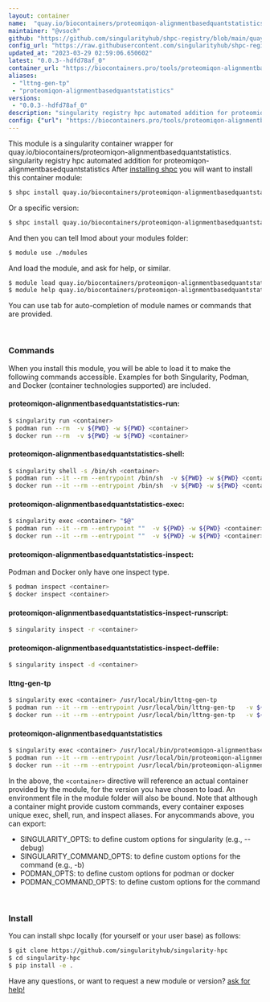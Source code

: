 ```yaml
---
layout: container
name:  "quay.io/biocontainers/proteomiqon-alignmentbasedquantstatistics"
maintainer: "@vsoch"
github: "https://github.com/singularityhub/shpc-registry/blob/main/quay.io/biocontainers/proteomiqon-alignmentbasedquantstatistics/container.yaml"
config_url: "https://raw.githubusercontent.com/singularityhub/shpc-registry/main/quay.io/biocontainers/proteomiqon-alignmentbasedquantstatistics/container.yaml"
updated_at: "2023-03-29 02:59:06.650602"
latest: "0.0.3--hdfd78af_0"
container_url: "https://biocontainers.pro/tools/proteomiqon-alignmentbasedquantstatistics"
aliases:
 - "lttng-gen-tp"
 - "proteomiqon-alignmentbasedquantstatistics"
versions:
 - "0.0.3--hdfd78af_0"
description: "singularity registry hpc automated addition for proteomiqon-alignmentbasedquantstatistics"
config: {"url": "https://biocontainers.pro/tools/proteomiqon-alignmentbasedquantstatistics", "maintainer": "@vsoch", "description": "singularity registry hpc automated addition for proteomiqon-alignmentbasedquantstatistics", "latest": {"0.0.3--hdfd78af_0": "sha256:b5aabd129f44ec177e2af0128989766785fad5405d399cd3fb89349628240fa1"}, "tags": {"0.0.3--hdfd78af_0": "sha256:b5aabd129f44ec177e2af0128989766785fad5405d399cd3fb89349628240fa1"}, "docker": "quay.io/biocontainers/proteomiqon-alignmentbasedquantstatistics", "aliases": {"lttng-gen-tp": "/usr/local/bin/lttng-gen-tp", "proteomiqon-alignmentbasedquantstatistics": "/usr/local/bin/proteomiqon-alignmentbasedquantstatistics"}}
---
```


This module is a singularity container wrapper for quay.io/biocontainers/proteomiqon-alignmentbasedquantstatistics.
singularity registry hpc automated addition for proteomiqon-alignmentbasedquantstatistics
After [installing shpc](#install) you will want to install this container module:


```bash
$ shpc install quay.io/biocontainers/proteomiqon-alignmentbasedquantstatistics
```

Or a specific version:

```bash
$ shpc install quay.io/biocontainers/proteomiqon-alignmentbasedquantstatistics:0.0.3--hdfd78af_0
```

And then you can tell lmod about your modules folder:

```bash
$ module use ./modules
```

And load the module, and ask for help, or similar.

```bash
$ module load quay.io/biocontainers/proteomiqon-alignmentbasedquantstatistics/0.0.3--hdfd78af_0
$ module help quay.io/biocontainers/proteomiqon-alignmentbasedquantstatistics/0.0.3--hdfd78af_0
```

You can use tab for auto-completion of module names or commands that are provided.

<br>

### Commands

When you install this module, you will be able to load it to make the following commands accessible.
Examples for both Singularity, Podman, and Docker (container technologies supported) are included.

#### proteomiqon-alignmentbasedquantstatistics-run:

```bash
$ singularity run <container>
$ podman run --rm  -v ${PWD} -w ${PWD} <container>
$ docker run --rm  -v ${PWD} -w ${PWD} <container>
```

#### proteomiqon-alignmentbasedquantstatistics-shell:

```bash
$ singularity shell -s /bin/sh <container>
$ podman run --it --rm --entrypoint /bin/sh  -v ${PWD} -w ${PWD} <container>
$ docker run --it --rm --entrypoint /bin/sh  -v ${PWD} -w ${PWD} <container>
```

#### proteomiqon-alignmentbasedquantstatistics-exec:

```bash
$ singularity exec <container> "$@"
$ podman run --it --rm --entrypoint ""  -v ${PWD} -w ${PWD} <container> "$@"
$ docker run --it --rm --entrypoint ""  -v ${PWD} -w ${PWD} <container> "$@"
```

#### proteomiqon-alignmentbasedquantstatistics-inspect:

Podman and Docker only have one inspect type.

```bash
$ podman inspect <container>
$ docker inspect <container>
```

#### proteomiqon-alignmentbasedquantstatistics-inspect-runscript:

```bash
$ singularity inspect -r <container>
```

#### proteomiqon-alignmentbasedquantstatistics-inspect-deffile:

```bash
$ singularity inspect -d <container>
```


#### lttng-gen-tp

```bash
$ singularity exec <container> /usr/local/bin/lttng-gen-tp
$ podman run --it --rm --entrypoint /usr/local/bin/lttng-gen-tp   -v ${PWD} -w ${PWD} <container> -c " $@"
$ docker run --it --rm --entrypoint /usr/local/bin/lttng-gen-tp   -v ${PWD} -w ${PWD} <container> -c " $@"
```


#### proteomiqon-alignmentbasedquantstatistics

```bash
$ singularity exec <container> /usr/local/bin/proteomiqon-alignmentbasedquantstatistics
$ podman run --it --rm --entrypoint /usr/local/bin/proteomiqon-alignmentbasedquantstatistics   -v ${PWD} -w ${PWD} <container> -c " $@"
$ docker run --it --rm --entrypoint /usr/local/bin/proteomiqon-alignmentbasedquantstatistics   -v ${PWD} -w ${PWD} <container> -c " $@"
```



In the above, the `<container>` directive will reference an actual container provided
by the module, for the version you have chosen to load. An environment file in the
module folder will also be bound. Note that although a container
might provide custom commands, every container exposes unique exec, shell, run, and
inspect aliases. For anycommands above, you can export:

 - SINGULARITY_OPTS: to define custom options for singularity (e.g., --debug)
 - SINGULARITY_COMMAND_OPTS: to define custom options for the command (e.g., -b)
 - PODMAN_OPTS: to define custom options for podman or docker
 - PODMAN_COMMAND_OPTS: to define custom options for the command

<br>

### Install

You can install shpc locally (for yourself or your user base) as follows:

```bash
$ git clone https://github.com/singularityhub/singularity-hpc
$ cd singularity-hpc
$ pip install -e .
```

Have any questions, or want to request a new module or version? [ask for help!](https://github.com/singularityhub/singularity-hpc/issues)